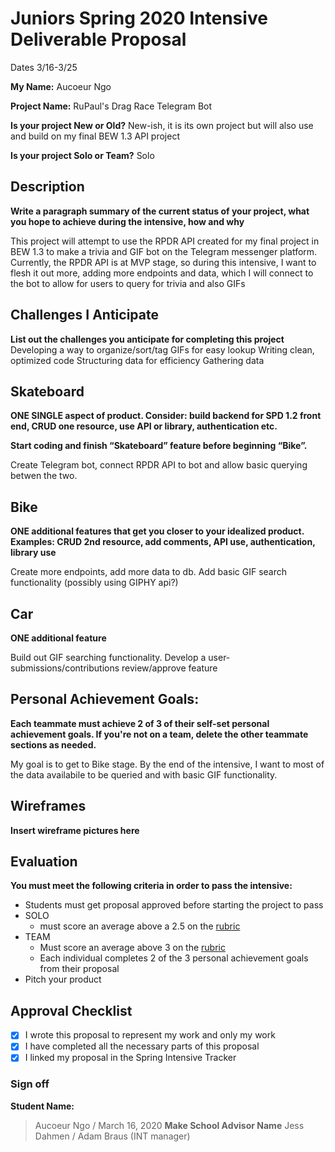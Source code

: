 # Juniors Spring 2020 Intensive Deliverable Proposal

Dates 3/16-3/25

**My Name:** Aucoeur Ngo


**Project Name:** RuPaul's Drag Race Telegram Bot


**Is your project New or Old?** New-ish, it is its own project but will also use and build on my final BEW 1.3 API project


**Is your project Solo or Team?** Solo


## Description

**Write a paragraph summary of the current status of your project, what you hope to achieve during the intensive, how and why**

This project will attempt to use the RPDR API created for my final project in BEW 1.3 to make a trivia and GIF bot on the Telegram messenger platform.  Currently, the RPDR API is at MVP stage, so during this intensive, I want to flesh it out more, adding more endpoints and data, which I will connect to the bot to allow for users to query for trivia and also GIFs

## Challenges I Anticipate

**List out the challenges you anticipate for completing this project**
Developing a way to organize/sort/tag GIFs for easy lookup
Writing clean, optimized code 
Structuring data for efficiency
Gathering data

## Skateboard

**ONE SINGLE aspect of product. Consider: build backend for SPD 1.2 front end, CRUD one resource, use API or library, authentication etc.**

**Start coding and finish “Skateboard” feature before beginning “Bike”.** 

Create Telegram bot, connect RPDR API to bot and allow basic querying betwen the two.

## Bike
**ONE additional features that get you closer to your idealized product. Examples: CRUD 2nd resource, add comments, API use, authentication, library use** 

Create more endpoints, add more data to db.  Add basic GIF search functionality (possibly using GIPHY api?)

## Car
**ONE additional feature** 

Build out GIF searching functionality.  Develop a user-submissions/contributions review/approve feature


## Personal Achievement Goals:

**Each teammate must achieve 2 of 3 of their self-set personal achievement goals. If you're not on a team, delete the other teammate sections as needed.**

My goal is to get to Bike stage.  By the end of the intensive, I want to most of the data availabile to be queried and with basic GIF functionality.

## Wireframes

**Insert wireframe pictures here**


## Evaluation

**You must meet the following criteria in order to pass the intensive:**

- Students must get proposal approved before starting the project to pass
- SOLO 
    - must score an average above a 2.5 on the [rubric]
- TEAM 
    - Must score an average above 3 on the [rubric]
    - Each individual completes 2 of the 3 personal achievement goals from their proposal
- Pitch your product

[rubric]:https://docs.google.com/document/d/1IOQDmohLBEBT-hyr-2vgw1mbZUNsq3fHxVfH0oRmVt0/edit


## Approval Checklist
- [X] I wrote this proposal to represent my work and only my work
- [X] I have completed all the necessary parts of this proposal
- [X] I linked my proposal in the Spring Intensive Tracker

### Sign off

**Student Name:**                
> Aucoeur Ngo / March 16, 2020
**Make School Advisor Name**
> Jess Dahmen / Adam Braus (INT manager)